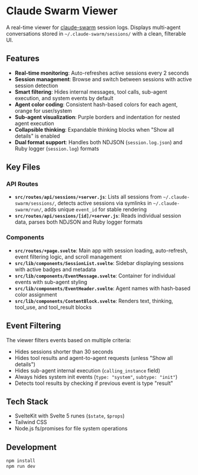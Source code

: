 # Claude Swarm Viewer

A real-time viewer for [claude-swarm](https://github.com/parruda/claude-swarm) session logs. Displays multi-agent conversations stored in `~/.claude-swarm/sessions/` with a clean, filterable UI.

## Features

- **Real-time monitoring**: Auto-refreshes active sessions every 2 seconds
- **Session management**: Browse and switch between sessions with active session detection
- **Smart filtering**: Hides internal messages, tool calls, sub-agent execution, and system events by default
- **Agent color coding**: Consistent hash-based colors for each agent, orange for user/system
- **Sub-agent visualization**: Purple borders and indentation for nested agent execution
- **Collapsible thinking**: Expandable thinking blocks when "Show all details" is enabled
- **Dual format support**: Handles both NDJSON (`session.log.json`) and Ruby logger (`session.log`) formats

## Key Files

### API Routes
- **`src/routes/api/sessions/+server.js`**: Lists all sessions from `~/.claude-swarm/sessions/`, detects active sessions via symlinks in `~/.claude-swarm/run/`, adds unique `event_id` for stable rendering
- **`src/routes/api/sessions/[id]/+server.js`**: Reads individual session data, parses both NDJSON and Ruby logger formats

### Components
- **`src/routes/+page.svelte`**: Main app with session loading, auto-refresh, event filtering logic, and scroll management
- **`src/lib/components/SessionList.svelte`**: Sidebar displaying sessions with active badges and metadata
- **`src/lib/components/EventMessage.svelte`**: Container for individual events with sub-agent styling
- **`src/lib/components/EventHeader.svelte`**: Agent names with hash-based color assignment
- **`src/lib/components/ContentBlock.svelte`**: Renders text, thinking, tool_use, and tool_result blocks

## Event Filtering

The viewer filters events based on multiple criteria:
- Hides sessions shorter than 30 seconds
- Hides tool results and agent-to-agent requests (unless "Show all details")
- Hides sub-agent internal execution (`calling_instance` field)
- Always hides system init events (`type: "system"`, `subtype: "init"`)
- Detects tool results by checking if previous event is type "result"

## Tech Stack

- SvelteKit with Svelte 5 runes (`$state`, `$props`)
- Tailwind CSS
- Node.js fs/promises for file system operations

## Development

```sh
npm install
npm run dev
```